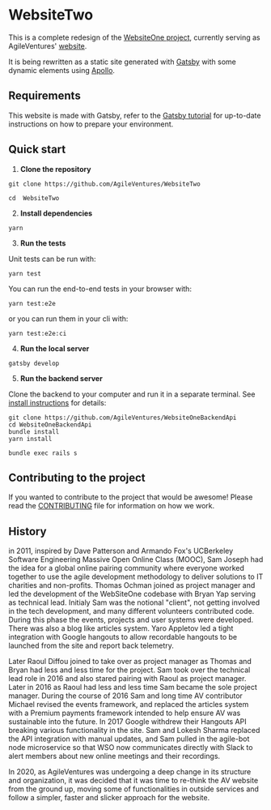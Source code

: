 # WebsiteTwo

This is a complete redesign of the
[WebsiteOne project](https://github.com/AgileVentures/WebsiteOne),
currently serving as AgileVentures'
[website](https://www.agileventures.org).

It is being rewritten as a static site generated with [Gatsby](https://www.gatsbyjs.org) with some dynamic elements using [Apollo](https://www.apollographql.com).

## Requirements

This website is made with Gatsby, refer to the
[Gatsby tutorial](https://www.gatsbyjs.org/tutorial/part-zero/)
for up-to-date instructions on how to prepare your environment.

## Quick start

1. **Clone the repository**

```
git clone https://github.com/AgileVentures/WebsiteTwo

cd  WebsiteTwo
```

2. **Install dependencies**

```
yarn
```

3. **Run the tests**

Unit tests can be run with:

```
yarn test
```

You can run the end-to-end tests in your browser with:

```
yarn test:e2e
```

or you can run them in your cli with:

```
yarn test:e2e:ci
```

4. **Run the local server**

```
gatsby develop
```

5. **Run the backend server**

Clone the backend to your computer and run it in a separate terminal. See [install instructions](https://github.com/AgileVentures/WebsiteOneBackendApi/blob/develop/Installations.md) for details:

```
git clone https://github.com/AgileVentures/WebsiteOneBackendApi
cd WebsiteOneBackendApi
bundle install
yarn install

bundle exec rails s
```

## Contributing to the project

If you wanted to contribute to the project that would be awesome!
Please read the [CONTRIBUTING](https://github.com/AgileVentures/WebsiteTwo/blob/develop/CONTRIBUTING.md)
file for information on how we work.

## History

in 2011, inspired by Dave Patterson and Armando Fox's UCBerkeley Software
Engineering Massive Open Online Class (MOOC), Sam Joseph had the idea for a
global online pairing community where everyone worked together to use the agile
development methodology to deliver solutions to IT charities and non-profits.
Thomas Ochman joined as project manager and led the development of the
WebSiteOne codebase with Bryan Yap serving as technical lead. Initialy Sam was
the notional "client", not getting involved in the tech development, and many
different volunteers contributed code. During this phase the events, projects
and user systems were developed. There was also a blog like articles system.
Yaro Appletov led a tight integration with Google hangouts to allow recordable
hangouts to be launched from the site and report back telemetry.

Later Raoul Diffou joined to take over as project manager as Thomas and Bryan
had less and less time for the project. Sam took over the technical lead role
in 2016 and also stared pairing with Raoul as project manager. Later in 2016
as Raoul had less and less time Sam became the sole project manager. During
the course of 2016 Sam and long time AV contributor Michael revised the events
framework, and replaced the articles system with a Premium payments framework
intended to help ensure AV was sustainable into the future. In 2017 Google
withdrew their Hangouts API breaking various functionality in the site. Sam
and Lokesh Sharma replaced the API integration with manual updates, and Sam
pulled in the agile-bot node microservice so that WSO now communicates directly
with Slack to alert members about new online meetings and their recordings.

In 2020, as AgileVentures was undergoing a deep change in its structure and
organization, it was decided that it was time to re-think the AV website from
the ground up, moving some of functionalities in outside services and follow a
simpler, faster and slicker approach for the website.
